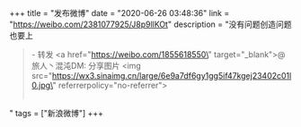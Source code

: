 +++
title = "发布微博"
date = "2020-06-26 03:48:36"
link = "https://weibo.com/2381077925/J8p9llKOt"
description = "没有问题创造问题也要上<br><blockquote> - 转发 <a href=\"https://weibo.com/1855618550\" target=\"_blank\">@旅人丶混沌DM</a>: 分享图片 <img src=\"https://wx3.sinaimg.cn/large/6e9a7df6gy1gg5if47kgej23402c01l0.jpg\" referrerpolicy=\"no-referrer\"><br><br></blockquote>"
tags = ["新浪微博"]
+++
